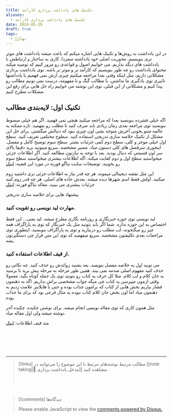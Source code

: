 ```yaml
---
title: تکنیک های یادداشت برداری کارآمد
aliases:
  - تکنیک های یادداشت برداری کارآمد
date: 2024-05-29
draft: true
tags:
  - 🌱نهال
---
```

در این یادداشت به روش‌ها و تکنیک هایی اشاره میکنم که باعث میشه یادداشت های موثر تری بنویسیم. محوریت اصلی خود یادداشته منفردا. کاری به ساختار و ارتباطش با یادداشت های دیگه نداریم. می خواییم اصول و قواعدی رو مرور کنیم که توصیه میکنه محتوای یادداشت رو چه طور بنویسیم که کارآمد تر و موثر تر باشه.
توی یادداشت برداری مشکلاتی داریم، مثل اینکه وقتی بعدا مراجعه میکنیم چیزی ازش نمی فهمیم یا یادداشتها تاثیری توی یادگیری ما نداشتن، یا مطالب گنگ و نا مفهومه، درست نمی تونیم مطالب رو پیدا کنیم و مشکلاتی از این قبلی.
توی این نوشته می خواییم راه حل هایی برای رفع این مشکلات مطرح کنیم.

## تکنیک اول: لایه‌بندی مطالب
اگه خیلی فشرده بنویسید بعدا که مراجعه میکنید هیچی نمی فهمید. اگر هم خیلی مبسوط بنویسید توی مراجعه بعدی زمان زیادی باید صرف کنید تا مطلب رو بفهمید. تازه ممکنه یه عالمه متنو بخونی آخرش متوجه بشی اون چیزی نبود که دنبالش میگشتی.
برای حل این مشکل از تکنیک خلاصه سازی تدریجی استفاده کنید. سطوح مختلفی تعریف کنید. سطح اول خیلی موجز و کلی، سطح دوم کمی جزئیات بشتر. سطح سوم توضیح کامل و مفصل. اینجوری سرفصل های کلی دستون میاد. مسیر مشخصه. سریع میتونید برید دقیقا بالای سر اون قسمتی که دنبال بودید. بعد با توجه به نیازتون مطالعه کنید. اگر اطلاعات جزئی میخواستید سطح اول و دوم کفایت میکنه. اگه اطلاعات بیشتری میخواستید سطح سوم رو بخونید.
توضیحات سایت تیاگو فورته در مورد این قضیه: [لینک](https://fortelabs.com/blog/progressive-summarization-a-practical-technique-for-designing-discoverable-notes/)


این مثل نقشه دیجیتالی میمونه. هر چه قدر نیاز به اطلاعات جزئی تری داشتید زوم میکنید. اولش فقط اسم شهرها دیده میشه. بعدش جاده های اصلی. هر چه قدر زوم کنید جزئیات بیشتری می بینید.
مقاله تیاگو فورته: [لینک](https://medium.com/praxis-blog/how-to-use-evernote-for-your-creative-workflow-f048f0aa3ed1)

پیشنهاد هایی برای خلاصه سازی تدریجی

### مهارت لید نویسی رو تقویت کنید.
لید نویسی توی حوزه خبرنگاری و روزنامه نگاری مطرح میشه. لید یعنی...
این فقط اختصاص به این حوزه نداره. شما اگر باید بتونید مثل یک خبرنگار که توی یه پاراگراف همه چیز رو میگنجونه، لب مطلب رو دربیارید و توی یه پاراگراف بنویسید. اینطوری توی مراجعات بعدی تکلیفتون مشخصه. سریع میفهمید که توی این متن قرار چی دستگیرتون بشه.

### از قیف اطلاعات استفاده کنید.
می تونید اول یه خلاصه مفصل بنویسد. بعد بشنید زوائدش رو حذف کنید. چه نکاتی رو حذف کنید مفهوم اصلی صدمه نمی بیند. همین طور مرحله به مرحله پیش برید تا برسید به جان کلام و لب کلام. مثلا کل حرف یه کتاب رو بتونید توی یک جمله کوتاه بگید.
معمولا وقتی ازمون میپرسن یه کتاب چی میگه جواب مشخصی براش نداریم. اگه به ذهنمون فشار بیاریم بخش هایی از کتاب که برامون جذاب بوده و حتی با هایلایتر علامت زدیم به ذهنمون میاد اما اون بخش جان کلام کتاب نبوده یه مثال فرعی بود که برای ما جذاب بوده. 

مثل همون کاری که توی مقاله نویسی انجام میشه. برای نوشتن چکیده. چکیده آخر نوشته میشه ولی اول مقاله میاد.

متد قیف اطلاعات: [لینک](https://sheridancollege.libguides.com/takingnotesmodule/taking-notes-from-textbooks/information-funnel-method)

<br/><br/><br/><br/>

---

> [!links] مطالب مرتبط
> نوشته‌های مرتبط با این موضوع را می‌توانید در [[note taking|📝 مدخل یادداشت برداری]] مشاهده کنید.
> 
> <br/>

<br/>

> [!comments] دیدگاه‌ها
> <div id="disqus_thread"></div>
> <script> (function() { 	var d = document, s = d.createElement('script'); s.src = 'https://ifardmim.disqus.com/embed.js'; s.setAttribute('data-timestamp', +new Date()); (d.head || d.body).appendChild(s); })(); </script>
> <noscript>Please enable JavaScript to view the <a href="https://disqus.com/?ref_noscript">comments powered by Disqus.</a></noscript>
